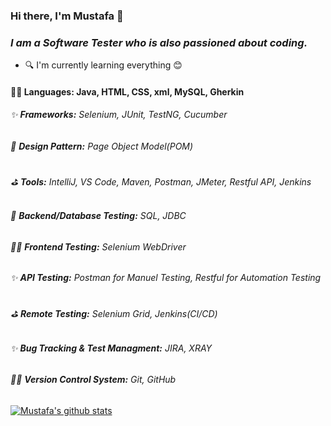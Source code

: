 ### Hi there, I'm Mustafa 👋

### *I am a Software Tester who is also passioned about coding.*
- 🔍 I'm currently learning everything 😊

#### 🐱‍🏍 Languages: Java, HTML, CSS, xml, MySQL, Gherkin
###### ✨ **Frameworks:** Selenium, JUnit, TestNG, Cucumber
###### 🥇 **Design Pattern:** Page Object Model(POM)
###### ⛳ **Tools:** IntelliJ, VS Code, Maven, Postman, JMeter, Restful API, Jenkins
###### 🥇 **Backend/Database Testing:** SQL, JDBC
###### 🐱‍🏍 **Frontend Testing:** Selenium WebDriver
###### ✨ **API Testing:** Postman for Manuel Testing, Restful for Automation Testing
###### ⛳ **Remote Testing:** Selenium Grid, Jenkins(CI/CD)
###### ✨ **Bug Tracking & Test Managment:** JIRA, XRAY
###### 🐱‍🏍 **Version Control System:** Git, GitHub

[![Mustafa's github stats](http://github-readme-stats.vercel.app/api?username=MustafaElmas)](https://github.com/MustafaElmas2022/MustafaElmas/github-readme-stats)

